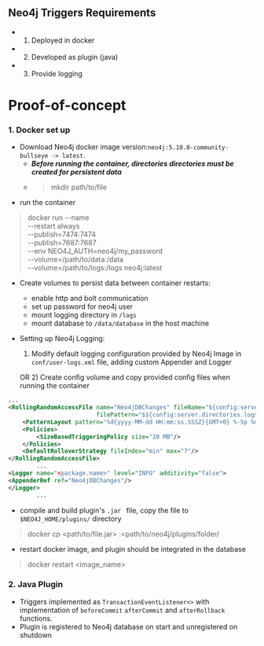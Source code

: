 ## Neo4j Triggers Requirements

-
    1) Deployed in docker
-
    2) Developed as plugin (java)
-
    3) Provide logging

# Proof-of-concept

### 1. Docker set up

- Download Neo4j docker image version:`neo4j:5.10.0-community-bullseye -> latest`.
  - ***Before running the container, directories directories must be created for 
  persistent data***
  - > mkdir path/to/file 
- run the container
> docker run --name <container-name> \
> --restart always \
> --publish=7474:7474\
> --publish=7687:7687 \
> --env NEO4J_AUTH=neo4j/my_password \
> --volume=/path/to/data:/data \
> --volume=/path/to/logs:/logs neo4j:latest

- Create volumes to persist data between container restarts:
  - enable http and bolt communication
  - set up password for neo4j user
  - mount logging directory in `/logs`
  - mount database to `/data/database` in the host machine
- Setting up Neo4j Logging:
  1) Modify default logging configuration provided by Neo4j Image in `conf/user-logs.xml` file, adding custom Appender and
    Logger
  
  OR
  2)  Create config volume and copy provided config files when running the container

```xml
...
<RollingRandomAccessFile name="Neo4jDBChanges" fileName="${config:server.directories.logs}/changes.log"
                         filePattern="$${config:server.directories.logs}/neo4j.log.%02i">
    <PatternLayout pattern="%d{yyyy-MM-dd HH:mm:ss.SSSZ}{GMT+0} %-5p %m%n"/>
    <Policies>
        <SizeBasedTriggeringPolicy size="20 MB"/>
    </Policies>
    <DefaultRolloverStrategy fileIndex="min" max="7"/>
</RollingRandomAccessFile>
        ...
<Logger name="<package.name>" level="INFO" additivity="false">
<AppenderRef ref="Neo4jDBChanges"/>
</Logger>
        ...
```

-  compile and build plugin's `.jar ` file, copy the file to `$NEO4J_HOME/plugins/` directory

> docker cp <path/to/file.jar> <container-name>:<path/to/neo4j/plugins/folder/
- restart docker image, and plugin should be integrated in the database
> docker restart <image_name>
### 2. Java Plugin

- Triggers implemented as  `TransactionEventListener<>` with implementation of `beforeCommit`
  `afterCommit` and `afterRollback` functions.
- Plugin is registered to Neo4j database on start and unregistered on shutdown







